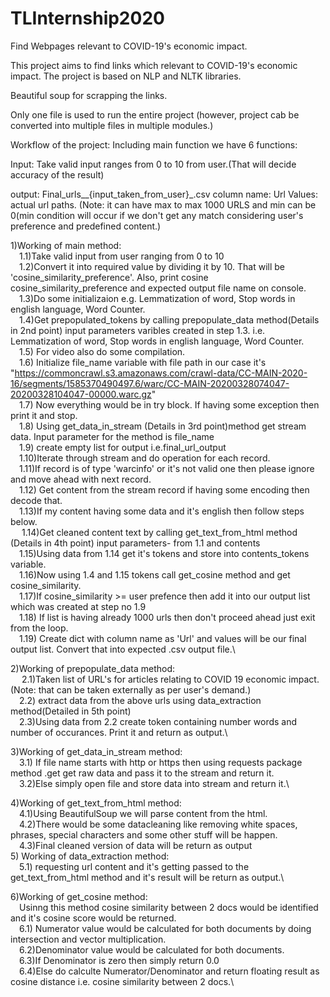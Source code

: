 # TLInternship2020


Find Webpages relevant to COVID-19's economic impact.

This project aims to find links which relevant to COVID-19's economic impact. The project is based on NLP and NLTK libraries.

Beautiful soup for scrapping the links.

Only one file is used to run the entire project (however, project cab be converted into multiple files in multiple modules.)

Workflow of the project:
Including main function we have 6 functions:

Input: Take valid input ranges from 0 to 10 from user.(That will decide accuracy of the result)

output: Final_urls__{input_taken_from_user}_.csv
column name: Url
Values: actual url paths.
(Note: it can have max to max 1000 URLS and min can be 0(min condition will occur if we don't get any match considering user's preference and predefined content.)


1)Working of main method:\
    &emsp;1.1)Take valid input from user ranging from 0 to 10\
    &emsp;1.2)Convert it into required value by dividing it by 10. That will be 'cosine_similarity_preference'. Also, print cosine cosine_similarity_preference and expected output file name on console.\
    &emsp;1.3)Do some initializaion e.g.  Lemmatization of word, Stop words in english language, Word Counter.\
    &emsp;1.4)Get prepopulated_tokens by calling prepopulate_data method(Details in 2nd point) input parameters varibles created in step 1.3. i.e. Lemmatization of word, Stop words in english language, Word Counter.\
    &emsp;1.5) For video also do some compilation.\
    &emsp;1.6) Initialize file_name variable with file path in our case it's
    "https://commoncrawl.s3.amazonaws.com/crawl-data/CC-MAIN-2020-16/segments/1585370490497.6/warc/CC-MAIN-20200328074047-20200328104047-00000.warc.gz" \
    &emsp;1.7) Now everything would be in try block. If having some exception then print it and stop.\
    &emsp;1.8) Using get_data_in_stream (Details in 3rd point)method get stream data. Input parameter for the method is file_name\
    &emsp;1.9) create empty list for output i.e.final_url_output\
    &emsp;1.10)Iterate through stream and do operation for each record.\
    &emsp;1.11)If record is of type 'warcinfo' or  it's not valid one then please ignore and move ahead with next record.\
    &emsp;1.12) Get content from the stream record if having some encoding then decode that.\
    &emsp;1.13)If my content having some data and it's english then follow steps below.\
   &emsp; 1.14)Get cleaned content text by calling get_text_from_html method (Details in 4th point) input parameters- from 1.1 and contents\
    &emsp;1.15)Using data from 1.14 get it's tokens and store into contents_tokens variable.\
    &emsp;1.16)Now using 1.4 and 1.15 tokens call get_cosine method and get cosine_similarity.\
    &emsp;1.17)If cosine_similarity >= user prefence then add it into our output list which was created at step no 1.9\
    &emsp;1.18) If list is having already 1000 urls then don't proceed ahead just exit from the loop.\
    &emsp;1.19) Create dict with column name as 'Url' and values will be our final output list. Convert that into expected .csv output file.\
 
 2)Working of prepopulate_data method:\
  &emsp;  2.1)Taken list of URL's for articles relating to COVID 19 economic impact.(Note: that can be taken externally as per user's demand.)\
    &emsp;2.2) extract data from the above urls using data_extraction method(Detailed in 5th point)\
    &emsp;2.3)Using data from 2.2 create token containing number words and number of occurances. Print it and return as output.\
    
    
 3)Working of get_data_in_stream method:\
     &emsp;3.1) If file name starts with http or https then using requests package method .get get raw data and pass it to the stream and return it.\
     &emsp;3.2)Else simply open file and store data into stream and return it.\
     
 4)Working of get_text_from_html method:\
     &emsp;4.1)Using BeautifulSoup we will parse content from the html.\
     &emsp;4.2)There would be some datacleaning like removing white spaces, phrases, special characters and some other stuff will be happen.\
     &emsp;4.3)Final cleaned version of data will be return as output\
5) Working of data_extraction method:\
     &emsp;5.1) requesting url content and it's getting passed to the get_text_from_html method and it's result will be return as output.\

 6)Working of get_cosine method:\
      &emsp;Usinng this method cosine similarity between 2 docs would be identified and it's cosine score would be returned.\
      &emsp;6.1) Numerator value would be calculated for both documents by doing intersection and vector multiplication.\
      &emsp;6.2)Denominator value would be calculated for both documents.\
      &emsp;6.3)If Denominator is zero then simply return 0.0\
      &emsp;6.4)Else do calculte Numerator/Denominator and return floating result as cosine distance i.e. cosine similarity between 2 docs.\
